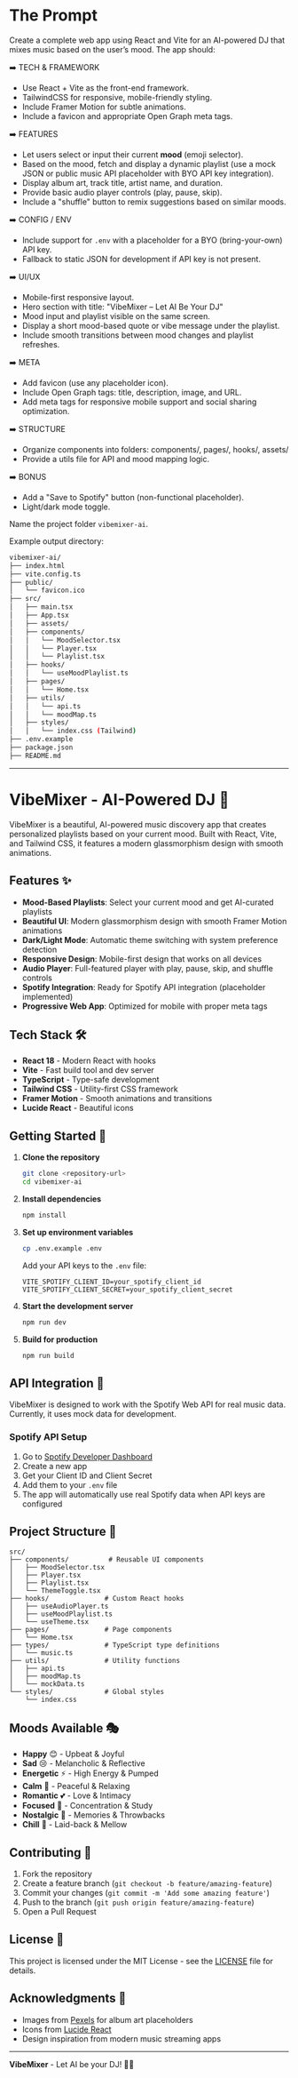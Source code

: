 # The Prompt

Create a complete web app using React and Vite for an AI-powered DJ that mixes music based on the user’s mood. The app should:

➡️ TECH & FRAMEWORK
- Use React + Vite as the front-end framework.
- TailwindCSS for responsive, mobile-friendly styling.
- Include Framer Motion for subtle animations.
- Include a favicon and appropriate Open Graph meta tags.

➡️ FEATURES
- Let users select or input their current **mood** (emoji selector).
- Based on the mood, fetch and display a dynamic playlist (use a mock JSON or public music API placeholder with BYO API key integration).
- Display album art, track title, artist name, and duration.
- Provide basic audio player controls (play, pause, skip).
- Include a "shuffle" button to remix suggestions based on similar moods.

➡️ CONFIG / ENV
- Include support for `.env` with a placeholder for a BYO (bring-your-own) API key.
- Fallback to static JSON for development if API key is not present.

➡️ UI/UX
- Mobile-first responsive layout.
- Hero section with title: "VibeMixer – Let AI Be Your DJ"
- Mood input and playlist visible on the same screen.
- Display a short mood-based quote or vibe message under the playlist.
- Include smooth transitions between mood changes and playlist refreshes.

➡️ META
- Add favicon (use any placeholder icon).
- Include Open Graph tags: title, description, image, and URL.
- Add meta tags for responsive mobile support and social sharing optimization.

➡️ STRUCTURE
- Organize components into folders: components/, pages/, hooks/, assets/
- Provide a utils file for API and mood mapping logic.

➡️ BONUS
- Add a "Save to Spotify" button (non-functional placeholder).
- Light/dark mode toggle.

Name the project folder `vibemixer-ai`.

Example output directory:

```bash
vibemixer-ai/
├── index.html
├── vite.config.ts
├── public/
│   └── favicon.ico
├── src/
│   ├── main.tsx
│   ├── App.tsx
│   ├── assets/
│   ├── components/
│   │   └── MoodSelector.tsx
│   │   └── Player.tsx
│   │   └── Playlist.tsx
│   ├── hooks/
│   │   └── useMoodPlaylist.ts
│   ├── pages/
│   │   └── Home.tsx
│   ├── utils/
│   │   └── api.ts
│   │   └── moodMap.ts
│   ├── styles/
│   │   └── index.css (Tailwind)
├── .env.example
├── package.json
├── README.md
```

---
# VibeMixer - AI-Powered DJ 🎵

VibeMixer is a beautiful, AI-powered music discovery app that creates personalized playlists based on your current mood. Built with React, Vite, and Tailwind CSS, it features a modern glassmorphism design with smooth animations.

## Features ✨

- **Mood-Based Playlists**: Select your current mood and get AI-curated playlists
- **Beautiful UI**: Modern glassmorphism design with smooth Framer Motion animations
- **Dark/Light Mode**: Automatic theme switching with system preference detection
- **Responsive Design**: Mobile-first design that works on all devices
- **Audio Player**: Full-featured player with play, pause, skip, and shuffle controls
- **Spotify Integration**: Ready for Spotify API integration (placeholder implemented)
- **Progressive Web App**: Optimized for mobile with proper meta tags

## Tech Stack 🛠️

- **React 18** - Modern React with hooks
- **Vite** - Fast build tool and dev server
- **TypeScript** - Type-safe development
- **Tailwind CSS** - Utility-first CSS framework
- **Framer Motion** - Smooth animations and transitions
- **Lucide React** - Beautiful icons

## Getting Started 🚀

1. **Clone the repository**
   ```bash
   git clone <repository-url>
   cd vibemixer-ai
   ```

2. **Install dependencies**
   ```bash
   npm install
   ```

3. **Set up environment variables**
   ```bash
   cp .env.example .env
   ```
   
   Add your API keys to the `.env` file:
   ```env
   VITE_SPOTIFY_CLIENT_ID=your_spotify_client_id
   VITE_SPOTIFY_CLIENT_SECRET=your_spotify_client_secret
   ```

4. **Start the development server**
   ```bash
   npm run dev
   ```

5. **Build for production**
   ```bash
   npm run build
   ```

## API Integration 🔌

VibeMixer is designed to work with the Spotify Web API for real music data. Currently, it uses mock data for development.

### Spotify API Setup

1. Go to [Spotify Developer Dashboard](https://developer.spotify.com/dashboard)
2. Create a new app
3. Get your Client ID and Client Secret
4. Add them to your `.env` file
5. The app will automatically use real Spotify data when API keys are configured

## Project Structure 📁

```
src/
├── components/          # Reusable UI components
│   ├── MoodSelector.tsx
│   ├── Player.tsx
│   ├── Playlist.tsx
│   └── ThemeToggle.tsx
├── hooks/              # Custom React hooks
│   ├── useAudioPlayer.ts
│   ├── useMoodPlaylist.ts
│   └── useTheme.tsx
├── pages/              # Page components
│   └── Home.tsx
├── types/              # TypeScript type definitions
│   └── music.ts
├── utils/              # Utility functions
│   ├── api.ts
│   ├── moodMap.ts
│   └── mockData.ts
└── styles/             # Global styles
    └── index.css
```

## Moods Available 🎭

- **Happy** 😊 - Upbeat & Joyful
- **Sad** 😢 - Melancholic & Reflective
- **Energetic** ⚡ - High Energy & Pumped
- **Calm** 🧘 - Peaceful & Relaxing
- **Romantic** 💕 - Love & Intimacy
- **Focused** 🎯 - Concentration & Study
- **Nostalgic** 🌅 - Memories & Throwbacks
- **Chill** 🌊 - Laid-back & Mellow

## Contributing 🤝

1. Fork the repository
2. Create a feature branch (`git checkout -b feature/amazing-feature`)
3. Commit your changes (`git commit -m 'Add some amazing feature'`)
4. Push to the branch (`git push origin feature/amazing-feature`)
5. Open a Pull Request

## License 📄

This project is licensed under the MIT License - see the [LICENSE](LICENSE) file for details.

## Acknowledgments 🙏

- Images from [Pexels](https://pexels.com) for album art placeholders
- Icons from [Lucide React](https://lucide.dev)
- Design inspiration from modern music streaming apps

---

**VibeMixer** - Let AI be your DJ! 🎵✨